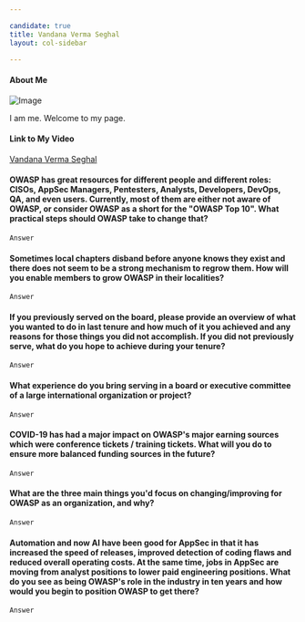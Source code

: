 ```yaml
---

candidate: true
title: Vandana Verma Seghal
layout: col-sidebar

---
```


#### About Me
![Image](#)

I am me.  Welcome to my page.

#### Link to My Video
[Vandana Verma Seghal](#)

#### OWASP has great resources for different people and different roles: CISOs, AppSec Managers, Pentesters, Analysts, Developers, DevOps, QA, and even users. Currently, most of them are either not aware of OWASP, or consider OWASP as a short for the "OWASP Top 10". What practical steps should OWASP take to change that?
```
Answer
```

#### Sometimes local chapters disband before anyone knows they exist and there does not seem to be a strong mechanism to regrow them. How will you enable members to grow OWASP in their localities?
```
Answer
```

#### If you previously served on the board, please provide an overview of what you wanted to do in last tenure and how much of it you achieved and any reasons for those things you did not accomplish. If you did not previously serve, what do you hope to achieve during your tenure?
```
Answer
```

#### What experience do you bring serving in a board or executive committee of a large international organization or project?
```
Answer
```

#### COVID-19 has had a major impact on OWASP's major earning sources which were conference tickets / training tickets. What will you do to ensure more balanced funding sources in the future?
```
Answer
```

#### What are the three main things you'd focus on changing/improving for OWASP as an organization, and why?
```
Answer
```

#### Automation and now AI have been good for AppSec in that it has increased the speed of releases, improved detection of coding flaws and reduced overall operating costs. At the same time, jobs in AppSec are moving from analyst positions to lower paid engineering positions. What do you see as being OWASP's role in the industry in ten years and how would you begin to position OWASP to get there?
```
Answer
```